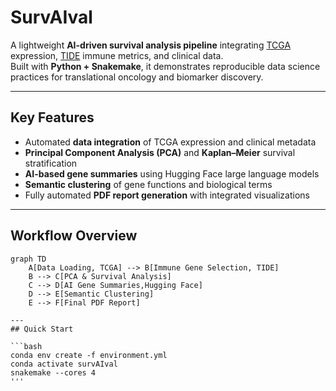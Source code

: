 # SurvAIval

A lightweight **AI-driven survival analysis pipeline** integrating [TCGA](https://www.cancer.gov/ccg/research/genome-sequencing/tcga) expression, [TIDE](http://tide.dfci.harvard.edu/) immune metrics, and clinical data.  
Built with **Python + Snakemake**, it demonstrates reproducible data science practices for translational oncology and biomarker discovery.

---

## Key Features
- Automated **data integration** of TCGA expression and clinical metadata  
- **Principal Component Analysis (PCA)** and **Kaplan–Meier** survival stratification  
- **AI-based gene summaries** using Hugging Face large language models  
- **Semantic clustering** of gene functions and biological terms  
- Fully automated **PDF report generation** with integrated visualizations

---

##  Workflow Overview
```mermaid
graph TD
    A[Data Loading, TCGA] --> B[Immune Gene Selection, TIDE]
    B --> C[PCA & Survival Analysis]
    C --> D[AI Gene Summaries,Hugging Face]
    D --> E[Semantic Clustering]
    E --> F[Final PDF Report]

---
## Quick Start

```bash
conda env create -f environment.yml
conda activate survAIval
snakemake --cores 4
'''
